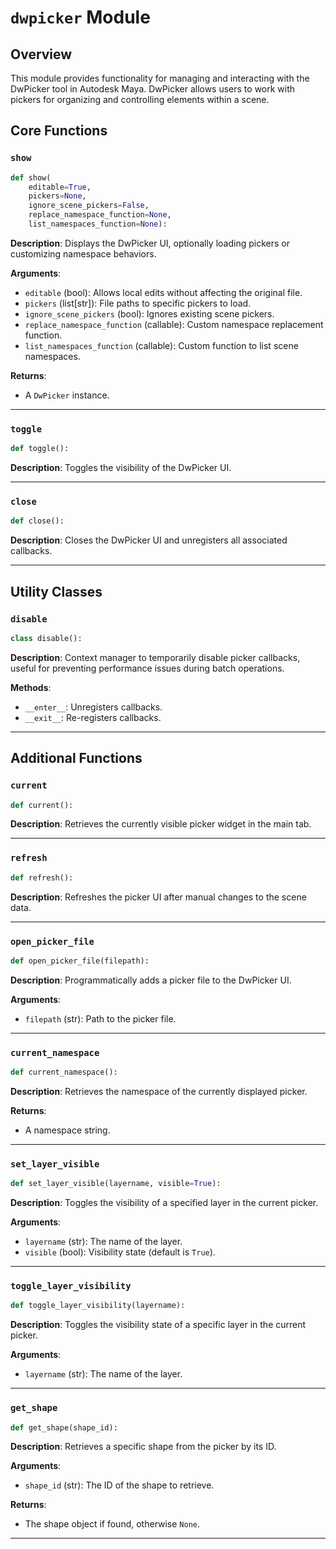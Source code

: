 # `dwpicker` Module

## Overview

This module provides functionality for managing and interacting with the DwPicker tool in Autodesk Maya. DwPicker allows users to work with pickers for organizing and controlling elements within a scene.

## Core Functions

### `show`
```python
def show(
    editable=True,
    pickers=None,
    ignore_scene_pickers=False,
    replace_namespace_function=None,
    list_namespaces_function=None):
```
**Description**: Displays the DwPicker UI, optionally loading pickers or customizing namespace behaviors.

**Arguments**:
- `editable` (bool): Allows local edits without affecting the original file.
- `pickers` (list[str]): File paths to specific pickers to load.
- `ignore_scene_pickers` (bool): Ignores existing scene pickers.
- `replace_namespace_function` (callable): Custom namespace replacement function.
- `list_namespaces_function` (callable): Custom function to list scene namespaces.

**Returns**:
- A `DwPicker` instance.

---

### `toggle`
```python
def toggle():
```
**Description**: Toggles the visibility of the DwPicker UI.

---

### `close`
```python
def close():
```
**Description**: Closes the DwPicker UI and unregisters all associated callbacks.

---

## Utility Classes

### `disable`
```python
class disable():
```
**Description**: Context manager to temporarily disable picker callbacks, useful for preventing performance issues during batch operations.

**Methods**:
- `__enter__`: Unregisters callbacks.
- `__exit__`: Re-registers callbacks.

---

## Additional Functions

### `current`
```python
def current():
```
**Description**: Retrieves the currently visible picker widget in the main tab.

---

### `refresh`
```python
def refresh():
```
**Description**: Refreshes the picker UI after manual changes to the scene data.

---

### `open_picker_file`
```python
def open_picker_file(filepath):
```
**Description**: Programmatically adds a picker file to the DwPicker UI.

**Arguments**:
- `filepath` (str): Path to the picker file.

---

### `current_namespace`
```python
def current_namespace():
```
**Description**: Retrieves the namespace of the currently displayed picker.

**Returns**:
- A namespace string.

---

### `set_layer_visible`
```python
def set_layer_visible(layername, visible=True):
```
**Description**: Toggles the visibility of a specified layer in the current picker.

**Arguments**:
- `layername` (str): The name of the layer.
- `visible` (bool): Visibility state (default is `True`).

---

### `toggle_layer_visibility`
```python
def toggle_layer_visibility(layername):
```
**Description**: Toggles the visibility state of a specific layer in the current picker.

**Arguments**:
- `layername` (str): The name of the layer.

---

### `get_shape`
```python
def get_shape(shape_id):
```
**Description**: Retrieves a specific shape from the picker by its ID.

**Arguments**:
- `shape_id` (str): The ID of the shape to retrieve.

**Returns**:
- The shape object if found, otherwise `None`.

---
